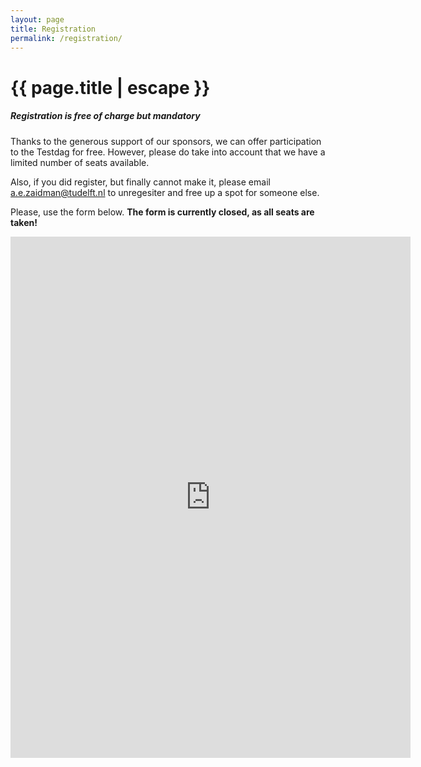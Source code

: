 ```yaml
---
layout: page
title: Registration
permalink: /registration/
---
```


<h1 class="page-title">{{ page.title | escape }}</h1>

<h5>Registration is free of charge but mandatory</h5>

Thanks to the generous support of our sponsors, we can offer participation to the Testdag for free. However, please do take into account that we have a limited number of seats available. 

Also, if you did register, but finally cannot make it, please email <a href="mailto:a.e.zaidman@tudelft.nl">a.e.zaidman@tudelft.nl</a> to unregesiter and free up a spot for someone else.

Please, use the form below. <b>The form is currently closed, as all seats are taken!</b>

<div class="section">
<iframe src="https://docs.google.com/forms/d/e/1FAIpQLSebr3DbJloiOyH_XPKP9Fr5oMDYzn-uWCBfOqvRmrkEQDityw/viewform?embedded=true" width="640" height="834" frameborder="0" marginheight="0" marginwidth="0">Loading...</iframe>
</div>


